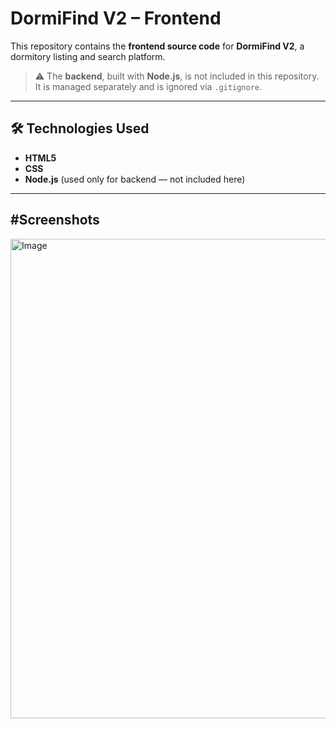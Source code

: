 # DormiFind V2 – Frontend

This repository contains the **frontend source code** for **DormiFind V2**, a dormitory listing and search platform.

> ⚠️ The **backend**, built with **Node.js**, is not included in this repository. It is managed separately and is ignored via `.gitignore`.

---

## 🛠️ Technologies Used

- **HTML5**
- **CSS**
- **Node.js** (used only for backend — not included here)

---
#Screenshots
---
<img width="1365" height="767" alt="Image" src="https://github.com/user-attachments/assets/fec11455-f33e-4bc3-a7fe-ee27ebebe606" />
